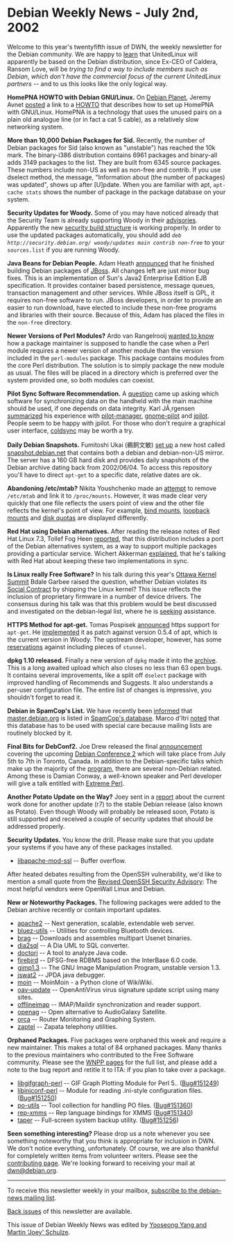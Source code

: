 
Debian Weekly News - July 2nd, 2002
===================================


Welcome to this year's twentyfifth issue of DWN, the weekly newsletter for
the Debian community. We are happy to [learn](http://news.com.com/2100-1001-939881.html) that UnitedLinux
will apparently be based on the Debian distribution, since Ex-CEO of Caldera,
Ransom Love, will be *trying to find a way to include members such as
Debian*, *which don't have the commercial focus of the current
UnitedLinux partners* -- and to us this looks like the only logical
way.


**HomePNA HOWTO with Debian GNU/Linux.** On [Debian Planet](https://www.debian.org/News/weekly/oldurl?http://debianplanet.org/), Jeremy Avnet [posted](https://www.debian.org/News/weekly/oldurl?http://debianplanet.org/article.php?sid=704) a link to a [HOWTO](http://www.homepna.org/support/faqs.html#FAQ6_Q4) that
describes how to set up HomePNA with GNU/Linux. HomePNA is a
technology that uses the unused pairs on a plain old analogue line (or in fact
a cat 5 cable), as a relatively slow networking system.


**More than 10,000 Debian Packages for Sid.** Recently, the
number of Debian packages for Sid (also known as "unstable") has reached the
10k mark. The binary-i386 distribution contains 6961 packages and binary-all
adds 3149 packages to the list. They are built from 6345 source packages.
These numbers include non-US as well as non-free and contrib. If you use
dselect method, the message, "Information about (the number of packages) was
updated", shows up after [U]pdate. When you are familiar with apt,
`apt-cache stats` shows the number of package in the package
database on your system.


**Security Updates for Woody.** Some of you may have noticed
already that the Security Team is already supporting Woody in their [advisories](https://lists.debian.org/debian-security-announce-02/msg00045.html). Apparently the new [security build structure](https://lists.debian.org/debian-devel-announce-0206/msg00002.html) is working properly. In order to use the updated
packages automatically, you should add
*`deb http://security.debian.org/ woody/updates main contrib non-free`*
to your `sources.list` if you are running Woody.


**Java Beans for Debian People.** Adam Heath [announced](https://lists.debian.org/debian-java-0206/msg00040.html)
that he finished building Debian packages of [JBoss](http://www.jboss.org/). All changes left are just minor bug
fixes. This is an implementation of Sun's
Java2 Enterprise Edition EJB specification. It provides container based
persistence, message queues, transaction management and other services.
While JBoss itself is GPL, it requires non-free software to run. JBoss
developers, in order to provide an easier to run download, have elected to
include these non-free programs and libraries with their source. Because of
this, Adam has placed the files in the `non-free` directory.


**Newer Versions of Perl Modules?** Ardo van Rangelrooij
[wanted to
know](https://lists.debian.org/debian-perl-0205/msg00010.html) how a package maintainer is supposed to handle the case when a Perl
module requires a newer version of another module than the version included in
the `perl-modules` package. This package contains modules from the
core Perl distribution. The solution is to simply package the new module as
usual. The files will be placed in a directory which is preferred over the
system provided one, so both modules can coexist.


**Pilot Sync Software Recommendation.** A [question](https://lists.debian.org/debian-pilot-0205/msg00007.html)
came up asking which software for synchronizing data on the handheld with the
main machine should be used, if one depends on data integrity. Karl JÃ¸rgensen
[summarized](https://lists.debian.org/debian-pilot-0205/msg00013.html) his experience with [pilot-manager](https://packages.debian.org/pilot-manager), [gnome-pilot](https://packages.debian.org/gnome-pilot) and [jpilot](https://packages.debian.org/jpilot). People seem to be happy
with jpilot. For those who don't require a graphical user interface, [coldsync](https://packages.debian.org/coldsync) may be worth a
try.


**Daily Debian Snapshots.** Fumitoshi Ukai
(鵜飼文敏) [set up](https://lists.debian.org/debian-devel-0206/msg01816.html) a
new host called [snapshot.debian.net](http://snapshot.debian.net/)
that contains both a debian and debian-non-US mirror. The server has a
160 GB hard disk and provides daily snapshots of the Debian archive
dating back from 2002/06/04. To access this repository you'll have to direct
`apt-get` to a specific date, relative dates are ok.


**Abandoning /etc/mtab?** Nikita Youshchenko made an [attempt](https://lists.debian.org/debian-devel-0206/msg01831.html) to
remove `/etc/mtab` and link it to `/proc/mounts`.
However, it was made clear very quickly that one file reflects the users point of
view and the other file reflects the kernel's point of view. For example, [bind
mounts](https://lists.debian.org/debian-devel-0206/msg01832.html), [loopback
mounts](https://lists.debian.org/debian-devel-0206/msg01834.html) and [disk quotas](https://lists.debian.org/debian-devel-0206/msg01835.html)
are displayed differently.


**Red Hat using Debian alternatives.** After reading the
release notes of Red Hat Linux 7.3, Tollef Fog Heen [reported](https://lists.debian.org/debian-curiosa-0206/msg00000.html),
that this distribution includes a port of the Debian alternatives system, as a
way to support multiple packages providing a particular service. Wichert
Akkerman [explained](https://lists.debian.org/debian-curiosa-0206/msg00008.html), that he's talking with Red Hat about keeping these two
implementations in sync.


**Is Linux really Free Software?** In his talk during this
year's [Ottawa Kernel Summit](http://lwn.net/Articles/3467/) Bdale
Garbee raised the question, whether Debian violates its [Social Contract](https://www.debian.org/social_contract) by shipping
the Linux kernel? This issue reflects the inclusion of proprietary firmware
in a number of device drivers. The consensus during his talk was that this
problem would be best discussed and investigated on the debian-legal list,
where he is [seeking](https://lists.debian.org/debian-legal-0206/msg00273.html)
assistance.


**HTTPS Method for apt-get.** Tomas Pospisek [announced](https://lists.debian.org/deity-0205/msg00108.html) https
support for `apt-get`. He [implemented](http://sourcepole.ch/sources/software/apt_https/) it as
patch against version 0.5.4 of apt, which is the current version in Woody.
The upstream developer, however, has some [reservations](https://lists.debian.org/deity-0206/msg00007.html)
against including pieces of `stunnel`.


**dpkg 1.10 released.** Finally a new version of
`dpkg` made it into the [archive](https://lists.debian.org/debian-devel-changes-0206/msg01538.html). This is a long awaited upload which also closes no less than 63
open bugs. It contains several improvements, like a split off
`dselect` package with improved handling of Recommends and
Suggests. It also understands a per-user configuration file. The entire list
of changes is impressive, you shouldn't forget to read it.


**Debian in SpamCop's List.** We have recently been [informed](https://lists.debian.org/debian-devel-0207/msg00011.html)
that [master.debian.org](http://spamcop.net/w3m?action=checkblock&ip=65.125.64.135) is listed in [SpamCop's
database](http://spamcop.net/). Marco d'Itri [noted](https://lists.debian.org/debian-devel-0207/msg00044.html) that
this database has to be used with special care because mailing lists are
routinely blocked by it.


**Final Bits for DebConf2.** Joe Drew released the final [announcement](https://lists.debian.org/debian-devel-announce-0206/msg00013.html) covering the upcoming [Debian Conference 2](https://www.debian.org/events/2002/0705-debconf) which will
take place from July 5th to 7th in Toronto, Canada. In addition to the
Debian-specific talks which make up the majority of the [program](https://www.debian.org/events/2002/0705-debconf-schedule), there are
several non-Debian related. Among these is Damian Conway, a well-known
speaker and Perl developer will give a talk entitled with [Extreme Perl](http://www.dice-con.com/damian/Extreme.html).


**Another Potato Update on the Way?** Joey sent in a [report](https://lists.debian.org/debian-devel-announce-0207/msg00002.html) about the current work done for another update (r7) to the stable
Debian release (also known as Potato). Even though Woody will probably be
released soon, Potato is still supported and received a couple of security
updates that should be addressed properly.


**Security Updates.** You know the drill. Please make sure
that you update your systems if you have any of these packages installed.


* [libapache-mod-ssl](https://www.debian.org/security/2002/dsa-135) --
 Buffer overflow.


After heated debates resulting from the OpenSSH vulnerability, we'd like to
mention a small quote from the [Revised OpenSSH Security
Advisory](http://www.openssh.com/txt/preauth.adv): The most helpful vendors were OpenWall Linux and Debian.


**New or Noteworthy Packages.** The following packages were
added to the Debian archive recently or contain important updates.


* [apache2](https://packages.debian.org/unstable/net/apache2-common)
 -- Next generation, scalable, extendable web server.
* [bluez-utils](https://packages.debian.org/unstable/admin/bluez-utils)
 -- Utilities for controlling Bluetooth devices.
* [brag](https://packages.debian.org/unstable/news/brag)
 -- Downloads and assembles multipart Usenet binaries.
* [dia2sql](https://packages.debian.org/unstable/utils/dia2sql)
 -- A Dia UML to SQL converter.
* [doctorj](https://packages.debian.org/unstable/devel/doctorj)
 -- A tool to analyze Java code.
* [firebird](https://packages.debian.org/unstable/misc/firebird-c32-server)
 -- DFSG-free RDBMS based on the InterBase 6.0 code.
* [gimp1.3](https://packages.debian.org/unstable/graphics/gimp1.3)
 -- The GNU Image Manipulation Program, unstable version 1.3.
* [jswat2](https://packages.debian.org/unstable/devel/jswat2)
 -- JPDA java debugger.
* [moin](https://packages.debian.org/unstable/net/moin)
 -- MoinMoin - a Python clone of WikiWiki.
* [oav-update](https://packages.debian.org/unstable/utils/oav-update)
 -- OpenAntiVirus virus signature update script using many sites.
* [offlineimap](https://packages.debian.org/unstable/mail/offlineimap)
 -- IMAP/Maildir synchronization and reader support.
* [openag](https://packages.debian.org/unstable/net/openag)
 -- Open alternative to AudioGalaxy Satellite.
* [orca](https://packages.debian.org/unstable/mail/orca)
 -- Router Monitoring and Graphing System.
* [zaptel](https://packages.debian.org/unstable/sound/zaptel)
 -- Zapata telephony utilities.


**Orphaned Packages.** Five packages were orphaned this week and
require a new maintainer. This makes a total of 84 orphaned packages. Many
thanks to the previous maintainers who contributed to the Free Software
community. Please see the [WNPP pages](https://www.debian.org/devel/wnpp/) for
the full list, and please add a note to the bug report and retitle it to ITA:
if you plan to take over a package.


* [libgifgraph-perl](https://packages.debian.org/unstable/graphics/libgifgraph-perl)
 -- GIF Graph Plotting Module for Perl 5..
 ([Bug#151249](https://bugs.debian.org/151249))
* [libiniconf-perl](https://packages.debian.org/unstable/interpreters/libiniconf-perl)
 -- Module for reading .ini-style configuration files.
 ([Bug#151250](https://bugs.debian.org/151250))
* [po-utils](https://packages.debian.org/unstable/devel/po-utils)
 -- Tool collection for handling PO files.
 ([Bug#151360](https://bugs.debian.org/151360))
* [rep-xmms](https://packages.debian.org/unstable/interpreters/rep-xmms)
 -- Rep language bindings for XMMS
 ([Bug#151340](https://bugs.debian.org/151340))
* [taper](https://packages.debian.org/unstable/utils/taper)
 -- Full-screen system backup utility.
 ([Bug#151256](https://bugs.debian.org/151256))


**Seen something interesting?** Please drop us a note whenever
you see something noteworthy that you think is appropriate for inclusion in
DWN. We don't notice everything, unfortunately. Of course, we are also
thankful for completely written items from volunteer writers. Please see the
[contributing page](https://www.debian.org/News/weekly/contributing). We're
looking forward to receiving your mail at [dwn@debian.org](mailto:dwn@debian.org).




---



 To receive this newsletter weekly in your mailbox, [subscribe to the debian-news mailing list](https://lists.debian.org/debian-news/).



[Back issues](https://www.debian.org/News/weekly/) of this newsletter are available.



This issue of Debian Weekly News was edited by [Yooseong Yang and Martin 'Joey' Schulze](mailto:dwn@debian.org).




